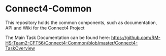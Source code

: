 # Connect4-Common
This repository holds the common components, such as documentation, API and Wiki for the Connect4 Project

The Main Task Documentation can be found here: https://github.com/RM-HS-Team2-CFT56/Connect4-Common/blob/master/Connect4-TaskOverview
